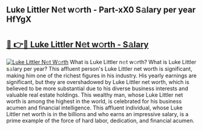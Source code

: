 ## Luke Littler N𝚎t w𝚘rth - Part-xX0 S𝚊lary per year HfYgX

# <h2><a href="http://gc3xini.nevu.top/?p=Luke+Littler">🔗 👉🔴 Luke Littler N𝚎t w𝚘rth - S𝚊lary</a></h2>

[![Luke Littler N𝚎t W𝚘rth](https://i.imgur.com/Oavwk0R.jpeg)](http://gc3xini.nevu.top/?p=Luke+Littler)
What is Luke Littler n𝚎t w𝚘rth? What is Luke Littler s𝚊lary per year?
This affluent person's Luke Littler net worth is significant, making him one of the richest figures in his industry. His yearly earnings are significant, but they are overshadowed by Luke Littler net worth, which is believed to be more substantial due to his diverse business interests and valuable real estate holdings. This wealthy man, whose Luke Littler net worth is among the highest in the world, is celebrated for his business acumen and financial intelligence. This affluent individual, whose Luke Littler net worth is in the billions and who earns an impressive salary, is a prime example of the force of hard labor, dedication, and financial acumen.
